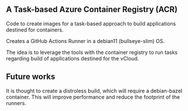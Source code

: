## A Task-based Azure Container Registry (ACR)
Code to create images for a task-based approach to build applications destined for containers.

Creates a GitHub Actions Runner in a debian11 (bullseye-slim) OS.

The idea is to leverage the tools with the container registry to run tasks regarding build of applications destined for the vCloud.

## Future works

It is thought to create a distroless build, which will require a debian-bazel container. This will improve performance and reduce the footprint of the runners.